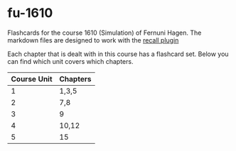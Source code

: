 # fu-1610

Flashcards for the course 1610 (Simulation) of Fernuni Hagen. The markdown files are designed to work with the [recall plugin](https://marketplace.visualstudio.com/items?itemName=frenya.vscode-recall)

Each chapter that is dealt with in this course has a flashcard set. Below you can find which unit covers which chapters.

| Course Unit | Chapters |
| ----------- | -------- |
| 1           | 1,3,5    |
| 2           | 7,8      |
| 3           | 9        |
| 4           | 10,12    |
| 5           | 15       |